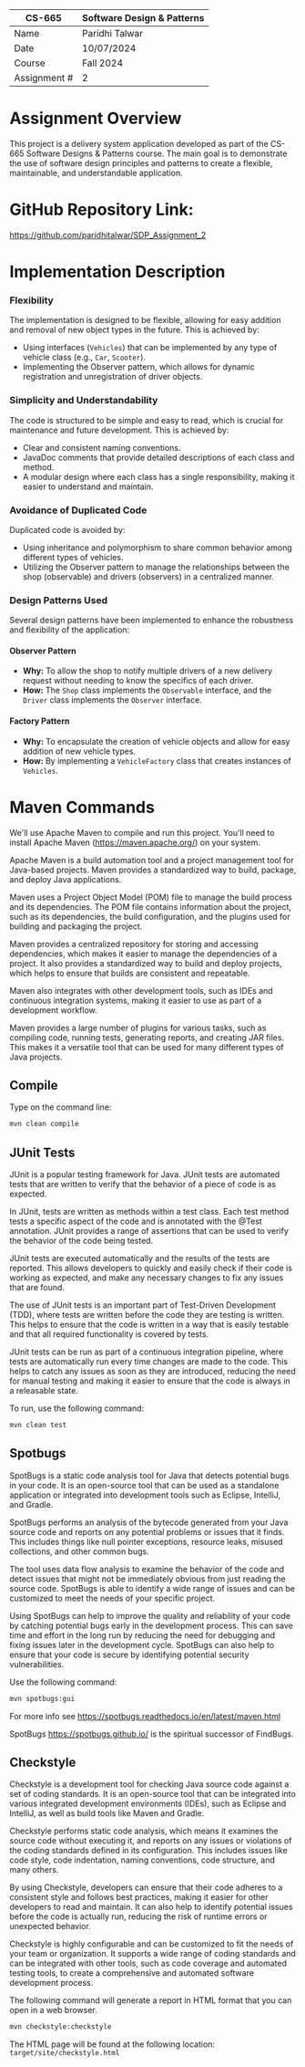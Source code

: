
| CS-665       | Software Design & Patterns |
|--------------|----------------------------|
| Name         | Paridhi Talwar             |
| Date         | 10/07/2024                 |
| Course       | Fall 2024                  |
| Assignment # | 2                          |

# Assignment Overview
This project is a delivery system application developed as part of the CS-665 Software Designs & Patterns course. The main goal is to demonstrate the use of software design principles and patterns to create a flexible, maintainable, and understandable application.

# GitHub Repository Link:
https://github.com/paridhitalwar/SDP_Assignment_2
# Implementation Description 


### Flexibility
The implementation is designed to be flexible, allowing for easy addition and removal of new object types in the future. This is achieved by:
- Using interfaces (`Vehicles`) that can be implemented by any type of vehicle class (e.g., `Car`, `Scooter`).
- Implementing the Observer pattern, which allows for dynamic registration and unregistration of driver objects.
### Simplicity and Understandability
The code is structured to be simple and easy to read, which is crucial for maintenance and future development. This is achieved by:
- Clear and consistent naming conventions.
- JavaDoc comments that provide detailed descriptions of each class and method.
- A modular design where each class has a single responsibility, making it easier to understand and maintain.
### Avoidance of Duplicated Code
Duplicated code is avoided by:
- Using inheritance and polymorphism to share common behavior among different types of vehicles.
- Utilizing the Observer pattern to manage the relationships between the shop (observable) and drivers (observers) in a centralized manner.
### Design Patterns Used
Several design patterns have been implemented to enhance the robustness and flexibility of the application:

#### Observer Pattern
- **Why:** To allow the shop to notify multiple drivers of a new delivery request without needing to know the specifics of each driver.
- **How:** The `Shop` class implements the `Observable` interface, and the `Driver` class implements the `Observer` interface.

#### Factory Pattern
- **Why:** To encapsulate the creation of vehicle objects and allow for easy addition of new vehicle types.
- **How:** By implementing a `VehicleFactory` class that creates instances of `Vehicles`.

# Maven Commands

We'll use Apache Maven to compile and run this project. You'll need to install Apache Maven (https://maven.apache.org/) on your system. 

Apache Maven is a build automation tool and a project management tool for Java-based projects. Maven provides a standardized way to build, package, and deploy Java applications.

Maven uses a Project Object Model (POM) file to manage the build process and its dependencies. The POM file contains information about the project, such as its dependencies, the build configuration, and the plugins used for building and packaging the project.

Maven provides a centralized repository for storing and accessing dependencies, which makes it easier to manage the dependencies of a project. It also provides a standardized way to build and deploy projects, which helps to ensure that builds are consistent and repeatable.

Maven also integrates with other development tools, such as IDEs and continuous integration systems, making it easier to use as part of a development workflow.

Maven provides a large number of plugins for various tasks, such as compiling code, running tests, generating reports, and creating JAR files. This makes it a versatile tool that can be used for many different types of Java projects.

## Compile
Type on the command line: 

```bash
mvn clean compile
```



## JUnit Tests
JUnit is a popular testing framework for Java. JUnit tests are automated tests that are written to verify that the behavior of a piece of code is as expected.

In JUnit, tests are written as methods within a test class. Each test method tests a specific aspect of the code and is annotated with the @Test annotation. JUnit provides a range of assertions that can be used to verify the behavior of the code being tested.

JUnit tests are executed automatically and the results of the tests are reported. This allows developers to quickly and easily check if their code is working as expected, and make any necessary changes to fix any issues that are found.

The use of JUnit tests is an important part of Test-Driven Development (TDD), where tests are written before the code they are testing is written. This helps to ensure that the code is written in a way that is easily testable and that all required functionality is covered by tests.

JUnit tests can be run as part of a continuous integration pipeline, where tests are automatically run every time changes are made to the code. This helps to catch any issues as soon as they are introduced, reducing the need for manual testing and making it easier to ensure that the code is always in a releasable state.

To run, use the following command:
```bash
mvn clean test
```


## Spotbugs 

SpotBugs is a static code analysis tool for Java that detects potential bugs in your code. It is an open-source tool that can be used as a standalone application or integrated into development tools such as Eclipse, IntelliJ, and Gradle.

SpotBugs performs an analysis of the bytecode generated from your Java source code and reports on any potential problems or issues that it finds. This includes things like null pointer exceptions, resource leaks, misused collections, and other common bugs.

The tool uses data flow analysis to examine the behavior of the code and detect issues that might not be immediately obvious from just reading the source code. SpotBugs is able to identify a wide range of issues and can be customized to meet the needs of your specific project.

Using SpotBugs can help to improve the quality and reliability of your code by catching potential bugs early in the development process. This can save time and effort in the long run by reducing the need for debugging and fixing issues later in the development cycle. SpotBugs can also help to ensure that your code is secure by identifying potential security vulnerabilities.

Use the following command:

```bash
mvn spotbugs:gui 
```

For more info see 
https://spotbugs.readthedocs.io/en/latest/maven.html

SpotBugs https://spotbugs.github.io/ is the spiritual successor of FindBugs.


## Checkstyle 

Checkstyle is a development tool for checking Java source code against a set of coding standards. It is an open-source tool that can be integrated into various integrated development environments (IDEs), such as Eclipse and IntelliJ, as well as build tools like Maven and Gradle.

Checkstyle performs static code analysis, which means it examines the source code without executing it, and reports on any issues or violations of the coding standards defined in its configuration. This includes issues like code style, code indentation, naming conventions, code structure, and many others.

By using Checkstyle, developers can ensure that their code adheres to a consistent style and follows best practices, making it easier for other developers to read and maintain. It can also help to identify potential issues before the code is actually run, reducing the risk of runtime errors or unexpected behavior.

Checkstyle is highly configurable and can be customized to fit the needs of your team or organization. It supports a wide range of coding standards and can be integrated with other tools, such as code coverage and automated testing tools, to create a comprehensive and automated software development process.

The following command will generate a report in HTML format that you can open in a web browser. 

```bash
mvn checkstyle:checkstyle
```

The HTML page will be found at the following location:
`target/site/checkstyle.html`




